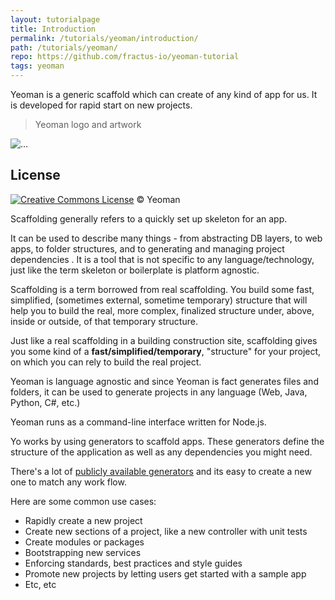 ```yaml
---
layout: tutorialpage
title: Introduction
permalink: /tutorials/yeoman/introduction/
path: /tutorials/yeoman/
repo: https://github.com/fractus-io/yeoman-tutorial
tags: yeoman
---
```



Yeoman is a generic scaffold which can create of any kind of app for us. 
It is developed for rapid start on new projects.


> Yeoman logo and artwork

![...](https://github.com/yeoman/media/blob/master/optimized/yeoman-300x200.jpg)


## License

[![Creative Commons License](http://i.creativecommons.org/l/by/4.0/80x15.png)](http://creativecommons.org/licenses/by/4.0/) © Yeoman


Scaffolding generally refers to a quickly set up skeleton for an app.  

It can be used to describe many things - from abstracting DB layers, to web apps, to  folder structures, and to generating and managing project dependencies .
It is a tool that is not specific to any language/technology, 
just like the term skeleton or boilerplate is platform agnostic.

Scaffolding is a term borrowed from real scaffolding. 
You build some fast, simplified, (sometimes external, sometime temporary) structure that 
will help you to build the real, more complex, finalized structure under, above, 
inside or outside, of that temporary structure.

Just like a real scaffolding in a building construction site, 
scaffolding gives you some kind of a **fast/simplified/temporary**, "structure" for your project, on which you can rely to build the real project.

Yeoman is language agnostic and since Yeoman is fact generates files and folders, it 
can be used to generate projects in any language (Web, Java, Python, C#, etc.)

Yeoman runs as a command-line interface written for Node.js.

Yo works by using generators to scaffold apps. 
These generators define the structure of the application as well as any dependencies you might need.

There's a lot of [publicly available generators](http://yeoman.io/generators/) and its easy to create a new one to match any 
work flow. 

Here are some common use cases:

* Rapidly create a new project
* Create new sections of a project, like a new controller with unit tests
* Create modules or packages
* Bootstrapping new services
* Enforcing standards, best practices and style guides
* Promote new projects by letting users get started with a sample app
* Etc, etc


